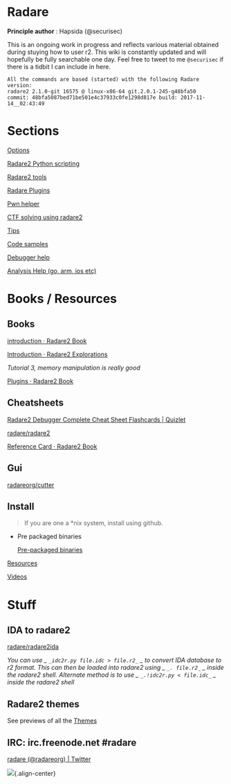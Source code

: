 # Radare

**Principle author** : Hapsida (@securisec)

This is an ongoing work in progress and reflects various material obtained during stuying how to user r2. This wiki is constantly updated and will hopefully be fully searchable one day. Feel free to tweet to me `@securisec` if there is a tidbit I can include in here.

    All the commands are based (started) with the following Radare version:
    radare2 2.1.0-git 16575 @ linux-x86-64 git.2.0.1-245-g48bfa50
    commit: 48bfa5087bed71be501e4c37933c0fe1298d817e build: 2017-11-14__02:43:49

# Sections

[Options](./Options-c322f9f5-fc3e-426a-b9c8-e718216bdb9b.md)

[Radare2 Python scripting](./Radare2-Python-scripting-f62ea1cf-6b4c-4fd1-bffa-c5628f9b16d7.md)

[Radare2 tools](./Radare2-tools-b38ae017-e1b0-4d72-9bb4-d4aefdbd3f16.md)

[Radare Plugins](./Radare-Plugins-8fc9a9d1-dea8-4417-bae5-c4dccde5d273.md)

[Pwn helper](./Pwn-helper-909a42a7-2ab5-4e39-a9dd-7bc496e7e5a2.md)

[CTF solving using radare2](./CTF-solving-using-radare2-80ddb7c2-1fc6-4e89-aaa7-a1b22a49d942.md)

[Tips](./Tips-203f2ab5-a46d-4737-b8e2-14b89e008ddc.md)

[Code samples](./Code-samples-6fbd05f4-01ee-447d-876c-27ed65f6a9c2.md)

[Debugger help](./Debugger-help-21263424-c22b-4c90-9d9a-20a43436f858.md)

[Analysis Help (go, arm, ios etc)](./Analysis-Help-go-arm-ios-etc-1bac9418-523f-45e9-9376-c469af14959c.md)

# Books / Resources

## Books

  [introduction · Radare2 Book](https://radare.gitbooks.io/radare2book/content/)

  [Introduction · Radare2 Explorations](https://monosource.gitbooks.io/radare2-explorations/content/)

   _Tutorial 3, memory manipulation is really good_ 

  [Plugins · Radare2 Book](https://radare.gitbooks.io/radare2book/content/plugins/plugins.html)

## Cheatsheets

  [Radare2 Debugger Complete Cheat Sheet Flashcards | Quizlet](https://quizlet.com/182492323/radare2-debugger-complete-cheat-sheet-flash-cards/)

  [radare/radare2](https://github.com/radare/radare2/blob/master/doc/intro.md)

  [Reference Card · Radare2 Book](https://radare.gitbooks.io/radare2book/content/refcard/intro.html)

## Gui

  [radareorg/cutter](https://github.com/radareorg/cutter)

## Install

  > If you are one a *nix system, install using github.

  - Pre packaged binaries

    [Pre-packaged binaries](http://radare.mikelloc.com/get/)

[Resources](./Resources-09912c2c-cfe9-4e26-8f7b-25e7a6268f34.md)

[Videos](./Videos-f6209288-e2bf-4623-ad81-e577e8e71def.md)

# Stuff

## IDA to radare2

  [radare/radare2ida](undefined)

   _You can use _ `_idc2r.py file.idc > file.r2_` _ to convert IDA database to r2 format. This can then be loaded into radare2 using _ `_. file.r2_` _ inside the radare2 shell. Alternate method is to use _ `_.!idc2r.py < file.idc_` _ inside the radare2 shell_ 

## Radare2 themes

  See previews of all the [Themes](./themes) 

## **IRC: irc.freenode.net #radare** 

[radare (@radareorg) | Twitter](undefined)

![](https://static.notion-static.com/754c9573-76a3-4f3f-9aa6-f3326ae85b1a/r2_learning_curve.png){.align-center}
